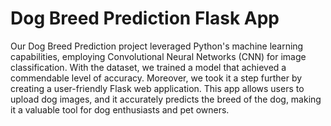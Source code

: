 # Dog Breed Prediction Flask App
 
Our Dog Breed Prediction project leveraged Python's machine learning capabilities, employing Convolutional Neural Networks (CNN) for image classification. With the dataset, we trained a model that achieved a commendable level of accuracy. Moreover, we took it a step further by creating a user-friendly Flask web application. This app allows users to upload dog images, and it accurately predicts the breed of the dog, making it a valuable tool for dog enthusiasts and pet owners.